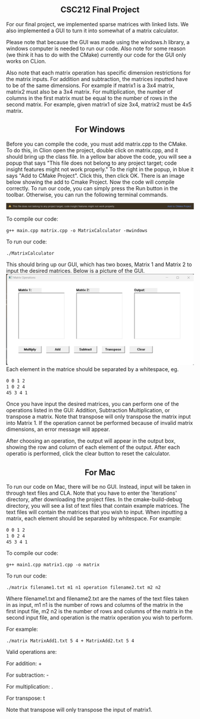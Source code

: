 <h2 align = "center" > CSC212 Final Project </h2>

For our final project, we implemented sparse matrices with linked lists. We also implemented a GUI to turn it into somewhat of a matrix calculator. 

Please note that because the GUI was made using the windows.h library, a windows computer is needed to run our code. Also note for some reason (we think it has to do with the CMake) currently our code for the GUI only works on CLion. 

Also note that each matrix operation has specific dimension restrictions for the matrix inputs. For addition and subtraction, the matrices inputted have to be of the same dimensions. For example if matrix1 is a 3x4 matrix, matrix2 must also be a 3x4 matrix. For multiplication, the number of columns in the first matrix must be equal to the number of rows in the second matrix. For example, given matrix1 of size 3x4, matrix2 must be 4x5 matrix. 

<h2 align = "center" > For Windows </h2>

Before you can compile the code, you must add matrix.cpp to the CMake. To do this, in Clion open the project, double click on matrix.cpp, and it should bring up the class file. In a yellow bar above the code, you will see a popup that says "This file does not belong to any project target; code insight features might not work properly." To the right in the popup, in blue it says "Add to CMake Project". Click this, then click OK. There is an image below showing the add to Cmake Project. Now the code will compile correctly. To run our code, you can simply press the Run button in the toolbar. Otherwise, you can run the following terminal commands.

![image](https://github.com/andrewrae3/212FinalProj/blob/e54ee20a2d7efca614e568807c26306e31159836/Images/cmake.png)

To compile our code:

```
g++ main.cpp matrix.cpp -o MatrixCalculator -mwindows
```

To run our code:

```
./MatrixCalculator 
```

This should bring up our GUI, which has two boxes, Matrix 1 and Matrix 2 to input the desired matrices. Below is a picture of the GUI.
![image](https://github.com/andrewrae3/212FinalProj/blob/1ca107973204595ee55dd8d2ba85dc930461f355/Images/Screenshot%202023-12-04%20142838.png)
Each element in the matrice should be separated by a whitespace, eg.

```
0 0 1 2
1 0 2 4
45 3 4 1
```

Once you have input the desired matrices, you can perform one of the operations listed in the GUI: Addition, Subtraction Multiplication, or transpose a matrix. Note that transpose will only transpose the matrix input into Matrix 1. If the operation cannot be performed because of invalid matrix dimensions, an error message will appear. 

After choosing an operation, the output will appear in the output box, showing the row and column of each element of the output. After each operatio is performed, click the clear button to reset the calculator. 

<h2 align = "center" > For Mac </h2>

To run our code on Mac, there will be no GUI. Instead, input will be taken in through text files and CLA. Note that you have to enter the 'Iterations' directory, after downloading the project files. In the cmake-build-debug directory, you will see a list of text files that contain example matrices. The text files will contain the matrices that you wish to input. When inputting a matrix, each element should be separated by whitespace.
For example:

```
0 0 1 2
1 0 2 4
45 3 4 1
```

To compile our code:

```
g++ main1.cpp matrix1.cpp -o matrix
```

To run our code:

```
./matrix filename1.txt m1 n1 operation filename2.txt m2 n2 
```

Where filename1.txt and filename2.txt are the names of the text files taken in as input, m1 n1 is the number of rows and columns of the matrix in the first input file, m2 n2 is the number of rows and columns of the matrix in the second input file, and operation is the matrix operation you wish to perform. 

For example:
```
./matrix MatrixAdd1.txt 5 4 + MatrixAdd2.txt 5 4
```

Valid operations are:

For addition: +

For subtraction: -

For multiplication: .

For transpose: t

Note that transpose will only transpose the input of matrix1.

